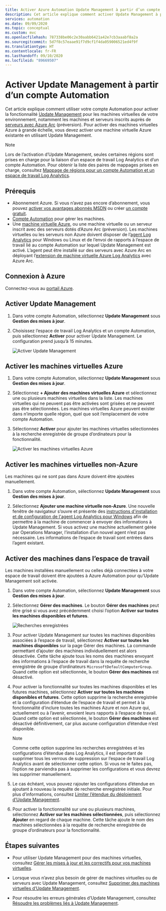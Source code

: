 ```yaml
---
title: Activer Azure Automation Update Management à partir d’un compte Automation
description: Cet article explique comment activer Update Management à partir d’un compte Automation.
services: automation
ms.date: 09/09/2020
ms.topic: conceptual
ms.custom: mvc
ms.openlocfilehash: 787338be06c2e30aabb6421a42e7cb3aaabf8a2a
ms.sourcegitcommit: 5d7f8c57eaae91f7d9cf1f4da059006521ed4f9f
ms.translationtype: HT
ms.contentlocale: fr-FR
ms.lasthandoff: 09/10/2020
ms.locfileid: "89669507"
---
```

# <a name="enable-update-management-from-an-automation-account"></a>Activer Update Management à partir d’un compte Automation

Cet article explique comment utiliser votre compte Automation pour activer la fonctionnalité [Update Management](update-mgmt-overview.md) pour les machines virtuelles de votre environnement, notamment les machines et serveurs inscrits auprès de [serveurs avec Azure Arc](../../azure-arc/servers/overview.md) (préversion). Pour activer des machines virtuelles Azure à grande échelle, vous devez activer une machine virtuelle Azure existante en utilisant Update Management.

> [!NOTE]
> Lors de l’activation d’Update Management, seules certaines régions sont prises en charge pour la liaison d’un espace de travail Log Analytics et d’un compte Automation. Pour obtenir la liste des paires de mappages prises en charge, consultez [Mappage de régions pour un compte Automation et un espace de travail Log Analytics](../how-to/region-mappings.md).

## <a name="prerequisites"></a>Prérequis

* Abonnement Azure. Si vous n’avez pas encore d’abonnement, vous pouvez [activer vos avantages abonnés MSDN](https://azure.microsoft.com/pricing/member-offers/msdn-benefits-details/) ou créer [un compte gratuit](https://azure.microsoft.com/free/?WT.mc_id=A261C142F).
* [Compte Automation](../index.yml) pour gérer les machines.
* Une [machine virtuelle Azure](../../virtual-machines/windows/quick-create-portal.md), ou une machine virtuelle ou un serveur inscrit avec des serveurs dotés d’Azure Arc (préversion). Les machines virtuelles ou les serveurs non Azure doivent disposer de l’[agent Log Analytics](../../azure-monitor/platform/log-analytics-agent.md) pour Windows ou Linux et de l’envoi de rapports à l’espace de travail lié au compte Automation sur lequel Update Management est activé. L’agent peut être installé sur des serveurs avec Azure Arc en déployant l’[extension de machine virtuelle Azure Log Analytics](../../azure-arc/servers/manage-vm-extensions.md) avec Azure Arc.

## <a name="sign-in-to-azure"></a>Connexion à Azure

Connectez-vous au [portail Azure](https://portal.azure.com).

## <a name="enable-update-management"></a>Activer Update Management

1. Dans votre compte Automation, sélectionnez **Update Management** sous **Gestion des mises à jour**.

2. Choisissez l’espace de travail Log Analytics et un compte Automation, puis sélectionnez **Activer** pour activer Update Management. Le configuration prend jusqu’à 15 minutes.

    ![Activer Update Management](media/update-mgmt-enable-automation-account/onboardsolutions2.png)

## <a name="enable-azure-vms"></a>Activer les machines virtuelles Azure

1. Dans votre compte Automation, sélectionnez **Update Management** sous **Gestion des mises à jour**.

2. Sélectionnez **+ Ajouter des machines virtuelles Azure** et sélectionnez une ou plusieurs machines virtuelles dans la liste. Les machines virtuelles qui ne peuvent pas être activées sont grisées et ne peuvent pas être sélectionnées. Les machines virtuelles Azure peuvent exister dans n’importe quelle région, quel que soit l’emplacement de votre compte Automation.

3. Sélectionnez **Activer** pour ajouter les machines virtuelles sélectionnées à la recherche enregistrée de groupe d’ordinateurs pour la fonctionnalité.

    ![Activer les machines virtuelles Azure](media/update-mgmt-enable-automation-account/enable-azure-vms.png)

## <a name="enable-non-azure-vms"></a>Activer les machines virtuelles non-Azure

Les machines qui ne sont pas dans Azure doivent être ajoutées manuellement.

1. Dans votre compte Automation, sélectionnez **Update Management** sous **Gestion des mises à jour**.

2. Sélectionnez **Ajouter une machine virtuelle non-Azure**. Une nouvelle fenêtre de navigateur s’ouvre et présente des [instructions d'installation et de configuration de l'agent Log Analytics pour Windows](../../azure-monitor/platform/log-analytics-agent.md) afin de permettre à la machine de commencer à envoyer des informations à Update Management. Si vous activez une machine actuellement gérée par Operations Manager, l’installation d’un nouvel agent n’est pas nécessaire. Les informations de l’espace de travail sont entrées dans l’agent existant.

## <a name="enable-machines-in-the-workspace"></a>Activer des machines dans l’espace de travail

Les machines installées manuellement ou celles déjà connectées à votre espace de travail doivent être ajoutées à Azure Automation pour qu’Update Management soit activée.

1. Dans votre compte Automation, sélectionnez **Update Management** sous **Gestion des mises à jour**.

2. Sélectionnez **Gérer des machines**. Le bouton **Gérer des machines** peut être grisé si vous avez précédemment choisi l’option **Activer sur toutes les machines disponibles et futures**.

    ![Recherches enregistrées](media/update-mgmt-enable-automation-account/managemachines.png)

3. Pour activer Update Management sur toutes les machines disponibles associées à l’espace de travail, sélectionnez **Activer sur toutes les machines disponibles** sur la page Gérer des machines. La commande permettant d’ajouter des machines individuellement est alors désactivée. Cette tâche ajoute tous les noms des machines envoyant des informations à l’espace de travail dans la requête de recherche enregistrée de groupe d’ordinateurs `MicrosoftDefaultComputerGroup`. Quand cette option est sélectionnée, le bouton **Gérer des machines** est désactivé.

4. Pour activer la fonctionnalité sur toutes les machines disponibles et les futures machines, sélectionnez **Activer sur toutes les machines disponibles et futures**. Cette option supprime la recherche enregistrée et la configuration d’étendue de l’espace de travail et permet à la fonctionnalité d’inclure toutes les machines Azure et non Azure qui, actuellement ou à l’avenir, envoient leurs rapports à l’espace de travail. Quand cette option est sélectionnée, le bouton **Gérer des machines** est désactivé définitivement, car plus aucune configuration d’étendue n’est disponible.

    > [!NOTE]
    > Comme cette option supprime les recherches enregistrées et les configurations d’étendue dans Log Analytics, il est important de supprimer tous les verrous de suppression sur l’espace de travail Log Analytics avant de sélectionner cette option. Si vous ne le faites pas, l’option ne parviendra pas à supprimer les configurations et vous devrez les supprimer manuellement.

5. Le cas échéant, vous pouvez rajouter les configurations d’étendue en ajoutant à nouveau la requête de recherche enregistrée initiale. Pour plus d’informations, consultez [Limiter l’étendue du déploiement d’Update Management](update-mgmt-scope-configuration.md).

6. Pour activer la fonctionnalité sur une ou plusieurs machines, sélectionnez **Activer sur les machines sélectionnées**, puis sélectionnez **Ajouter** en regard de chaque machine. Cette tâche ajoute le nom des machines sélectionnées à la requête de recherche enregistrée de groupe d’ordinateurs pour la fonctionnalité.

## <a name="next-steps"></a>Étapes suivantes

* Pour utiliser Update Management pour des machines virtuelles, consultez [Gérer les mises à jour et les correctifs pour vos machines virtuelles](update-mgmt-manage-updates-for-vm.md).

* Lorsque vous n’avez plus besoin de gérer de machines virtuelles ou de serveurs avec Update Management, consultez [Supprimer des machines virtuelles d’Update Management](update-mgmt-remove-vms.md).

* Pour résoudre les erreurs générales d’Update Management, consultez [Résoudre les problèmes liés à Update Management](../troubleshoot/update-management.md).
